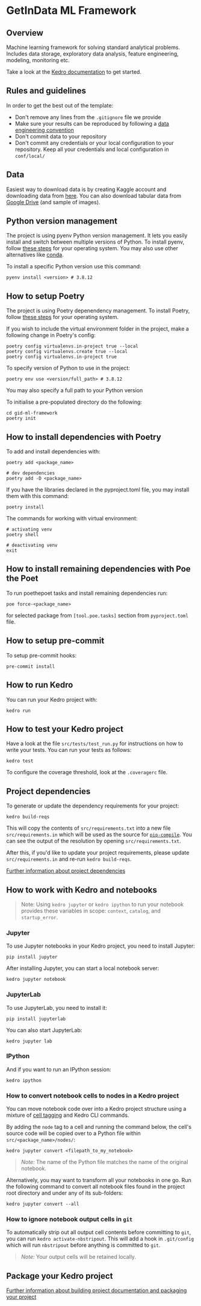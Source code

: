 # GetInData ML Framework

## Overview

Machine learning framework for solving standard analytical problems. Includes data storage, exploratory data analysis, feature engineering, modeling, monitoring etc.

Take a look at the [Kedro documentation](https://kedro.readthedocs.io) to get started.

## Rules and guidelines

In order to get the best out of the template:

* Don't remove any lines from the `.gitignore` file we provide
* Make sure your results can be reproduced by following a [data engineering convention](https://kedro.readthedocs.io/en/stable/faq/faq.html#what-is-data-engineering-convention)
* Don't commit data to your repository
* Don't commit any credentials or your local configuration to your repository. Keep all your credentials and local configuration in `conf/local/`

## Data
Easiest way to download data is by creating Kaggle account and downloading data from [here](https://www.kaggle.com/competitions/h-and-m-personalized-fashion-recommendations/data). You can also download tabular data from [Google Drive](https://drive.google.com/drive/folders/1sdV7_nGqC-MvE4GXwC12btCGDIZplHa4?usp=sharing) (and sample of images).

## Python version management

The project is using pyenv Python version management. It lets you easily install and switch between multiple versions of Python. To install pyenv, follow [these steps](https://github.com/pyenv/pyenv#installation=) for your operating system. You may also use other alternatives like [conda](https://stackoverflow.com/questions/70851048/does-it-make-sense-to-use-conda-poetry).

To install a specific Python version use this command:
```
pyenv install <version> # 3.8.12
```

## How to setup Poetry

The project is using Poetry depenendency management. To install Poetry, follow [these steps](https://python-poetry.org/docs/#installation) for your operating system.

If you wish to include the virtual environment folder in the project, make a following change in Poetry's config:
```
poetry config virtualenvs.in-project true --local
poetry config virtualenvs.create true --local
poetry config virtualenvs.in-project true
```

To specify version of Python to use in the project:
```
poetry env use <version/full_path> # 3.8.12
```
You may also specify a full path to your Python version

To initialise a pre-populated directory do the following:
```
cd gid-ml-framework
poetry init
```

## How to install dependencies with Poetry

To add and install dependencies with:
```
poetry add <package_name>

# dev dependencies
poetry add -D <package_name>
```

If you have the libraries declared in the pyproject.toml file, you may install them with this command:
```
poetry install
```

The commands for working with virtual environment:
```
# activating venv
poetry shell

# deactivating venv
exit
```

## How to install remaining dependencies with Poe the Poet

To run poethepoet tasks and install remaining dependencies run:
```
poe force-<package_name>
```
for selected package from `[tool.poe.tasks]` section from `pyproject.toml` file.

## How to setup pre-commit

To setup pre-commit hooks: 
```
pre-commit install
```

## How to run Kedro

You can run your Kedro project with:

```
kedro run
```

## How to test your Kedro project

Have a look at the file `src/tests/test_run.py` for instructions on how to write your tests. You can run your tests as follows:

```
kedro test
```

To configure the coverage threshold, look at the `.coveragerc` file.


## Project dependencies

To generate or update the dependency requirements for your project:

```
kedro build-reqs
```

This will copy the contents of `src/requirements.txt` into a new file `src/requirements.in` which will be used as the source for [`pip-compile`](https://github.com/jazzband/pip-tools#example-usage-for-pip-compile). You can see the output of the resolution by opening `src/requirements.txt`.

After this, if you'd like to update your project requirements, please update `src/requirements.in` and re-run `kedro build-reqs`.

[Further information about project dependencies](https://kedro.readthedocs.io/en/stable/04_kedro_project_setup/01_dependencies.html#project-specific-dependencies)

## How to work with Kedro and notebooks

> Note: Using `kedro jupyter` or `kedro ipython` to run your notebook provides these variables in scope: `context`, `catalog`, and `startup_error`.

### Jupyter
To use Jupyter notebooks in your Kedro project, you need to install Jupyter:

```
pip install jupyter
```

After installing Jupyter, you can start a local notebook server:

```
kedro jupyter notebook
```

### JupyterLab
To use JupyterLab, you need to install it:

```
pip install jupyterlab
```

You can also start JupyterLab:

```
kedro jupyter lab
```

### IPython
And if you want to run an IPython session:

```
kedro ipython
```

### How to convert notebook cells to nodes in a Kedro project
You can move notebook code over into a Kedro project structure using a mixture of [cell tagging](https://jupyter-notebook.readthedocs.io/en/stable/changelog.html#cell-tags) and Kedro CLI commands.

By adding the `node` tag to a cell and running the command below, the cell's source code will be copied over to a Python file within `src/<package_name>/nodes/`:

```
kedro jupyter convert <filepath_to_my_notebook>
```
> *Note:* The name of the Python file matches the name of the original notebook.

Alternatively, you may want to transform all your notebooks in one go. Run the following command to convert all notebook files found in the project root directory and under any of its sub-folders:

```
kedro jupyter convert --all
```

### How to ignore notebook output cells in `git`
To automatically strip out all output cell contents before committing to `git`, you can run `kedro activate-nbstripout`. This will add a hook in `.git/config` which will run `nbstripout` before anything is committed to `git`.

> *Note:* Your output cells will be retained locally.

## Package your Kedro project

[Further information about building project documentation and packaging your project](https://kedro.readthedocs.io/en/stable/03_tutorial/05_package_a_project.html)
